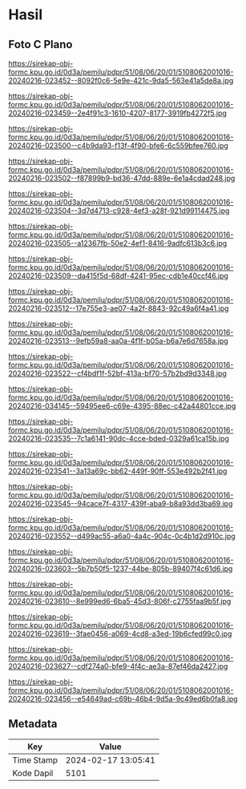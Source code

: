# Hasil

## Foto C Plano

https://sirekap-obj-formc.kpu.go.id/0d3a/pemilu/pdpr/51/08/06/20/01/5108062001016-20240216-023452--8092f0c6-5e9e-421c-9da5-563e41a5de8a.jpg

https://sirekap-obj-formc.kpu.go.id/0d3a/pemilu/pdpr/51/08/06/20/01/5108062001016-20240216-023459--2e4f91c3-1610-4207-8177-3919fb4272f5.jpg

https://sirekap-obj-formc.kpu.go.id/0d3a/pemilu/pdpr/51/08/06/20/01/5108062001016-20240216-023500--c4b9da93-f13f-4f90-bfe6-6c559bfee760.jpg

https://sirekap-obj-formc.kpu.go.id/0d3a/pemilu/pdpr/51/08/06/20/01/5108062001016-20240216-023502--f87899b9-bd36-47dd-889e-6e1a4cdad248.jpg

https://sirekap-obj-formc.kpu.go.id/0d3a/pemilu/pdpr/51/08/06/20/01/5108062001016-20240216-023504--3d7d4713-c928-4ef3-a28f-921d99114475.jpg

https://sirekap-obj-formc.kpu.go.id/0d3a/pemilu/pdpr/51/08/06/20/01/5108062001016-20240216-023505--a12367fb-50e2-4ef1-8416-9adfc613b3c6.jpg

https://sirekap-obj-formc.kpu.go.id/0d3a/pemilu/pdpr/51/08/06/20/01/5108062001016-20240216-023509--da415f5d-68df-4241-95ec-cdb1e40ccf46.jpg

https://sirekap-obj-formc.kpu.go.id/0d3a/pemilu/pdpr/51/08/06/20/01/5108062001016-20240216-023512--17e755e3-ae07-4a2f-8843-92c49a6f4a41.jpg

https://sirekap-obj-formc.kpu.go.id/0d3a/pemilu/pdpr/51/08/06/20/01/5108062001016-20240216-023513--9efb59a8-aa0a-4f1f-b05a-b6a7e6d7658a.jpg

https://sirekap-obj-formc.kpu.go.id/0d3a/pemilu/pdpr/51/08/06/20/01/5108062001016-20240216-023522--cf4bdf1f-52bf-413a-bf70-57b2bd9d3348.jpg

https://sirekap-obj-formc.kpu.go.id/0d3a/pemilu/pdpr/51/08/06/20/01/5108062001016-20240216-034145--59495ee6-c69e-4395-88ec-c42a44801cce.jpg

https://sirekap-obj-formc.kpu.go.id/0d3a/pemilu/pdpr/51/08/06/20/01/5108062001016-20240216-023535--7c1a6141-90dc-4cce-bded-0329a61ca15b.jpg

https://sirekap-obj-formc.kpu.go.id/0d3a/pemilu/pdpr/51/08/06/20/01/5108062001016-20240216-023541--3a13a69c-bb62-449f-90ff-553e492b2f41.jpg

https://sirekap-obj-formc.kpu.go.id/0d3a/pemilu/pdpr/51/08/06/20/01/5108062001016-20240216-023545--94cace7f-4317-439f-aba9-b8a93dd3ba69.jpg

https://sirekap-obj-formc.kpu.go.id/0d3a/pemilu/pdpr/51/08/06/20/01/5108062001016-20240216-023552--d499ac55-a6a0-4a4c-904c-0c4b1d2d910c.jpg

https://sirekap-obj-formc.kpu.go.id/0d3a/pemilu/pdpr/51/08/06/20/01/5108062001016-20240216-023603--5b7b50f5-1237-44be-805b-89407f4c61d6.jpg

https://sirekap-obj-formc.kpu.go.id/0d3a/pemilu/pdpr/51/08/06/20/01/5108062001016-20240216-023610--8e999ed6-6ba5-45d3-806f-c2755faa9b5f.jpg

https://sirekap-obj-formc.kpu.go.id/0d3a/pemilu/pdpr/51/08/06/20/01/5108062001016-20240216-023619--3fae0456-a069-4cd8-a3ed-19b6cfed99c0.jpg

https://sirekap-obj-formc.kpu.go.id/0d3a/pemilu/pdpr/51/08/06/20/01/5108062001016-20240216-023627--cdf274a0-bfe9-4f4c-ae3a-87ef46da2427.jpg

https://sirekap-obj-formc.kpu.go.id/0d3a/pemilu/pdpr/51/08/06/20/01/5108062001016-20240216-023456--e54649ad-c69b-46b4-9d5a-9c49ed6b0fa8.jpg


## Metadata

| Key        | Value               |
| ---------- | ------------------- |
| Time Stamp | 2024-02-17 13:05:41 |
| Kode Dapil | 5101                |



